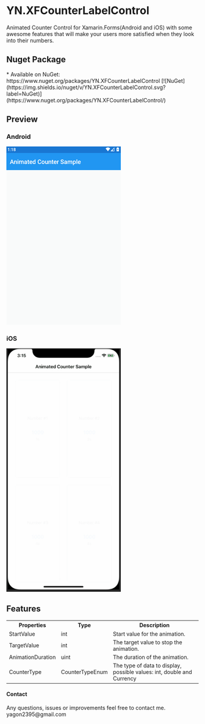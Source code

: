 # YN.XFCounterLabelControl

<p>Animated Counter Control for Xamarin.Forms(Android and iOS) with some awesome features that will make your users more satisfied when they look into their numbers.</p>
<h2>Nuget Package</h2>
* Available on NuGet: https://www.nuget.org/packages/YN.XFCounterLabelControl [![NuGet](https://img.shields.io/nuget/v/YN.XFCounterLabelControl.svg?label=NuGet)](https://www.nuget.org/packages/YN.XFCounterLabelControl/)
<h2>Preview</h2>
<div margin: 0px auto; text-align: center;>
<h3>Android</h3>
<img src="https://github.com/Yagon2395/YN.XFCounterLabelControl/blob/master/Images/cenarioAndroid.gif" width="300"/>

<h3>iOS</h3>
<img src="https://github.com/Yagon2395/YN.XFCounterLabelControl/blob/master/Images/cenarioiOS.gif" width="300"/>
</div>

<h2>Features</h2>
<table style="width:100%">
  <tr>
    <th>Properties</th>
    <th>Type</th>
    <th>Description</th>
  </tr>
  <tr>
    <td>StartValue</td>
    <td>int</td>
    <td>Start value for the animation.</td>
  </tr>
  <tr>
    <td>TargetValue</td>
    <td>int</td>
    <td>The target value to stop the animation.</td>
  </tr>
  <tr>
    <td>AnimationDuration</td>
    <td>uint</td>
    <td>The duration of the animation.</td>
  </tr>
  <tr>
    <td>CounterType</td>
    <td>CounterTypeEnum</td>
    <td>The type of data to display, possible values: int, double and Currency</td>
  </tr>
</table>

<h4>Contact</h4>
<div>
  Any questions, issues or improvements feel free to contact me.
  <br>
  yagon2395@gmail.com
</div>
